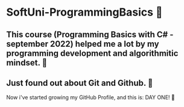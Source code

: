# SoftUni-ProgrammingBasics 📙
This course (Programming Basics with C# - september 2022) helped me a lot by my 
programming development and algorithmitic mindset. 🧠
----------------------------------------------------------------------------------------------------------------------------------
Just found out about Git and Github. 🤗
--------------------------------------------------------------------
Now i've started growing my GitHub Profile, and this is: DAY ONE! 👣